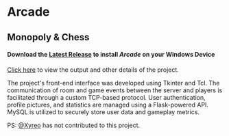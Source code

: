 # Arcade

## Monopoly & Chess

#### Download the [Latest Release](https://github.com/Chaitanya-Keyal/Arcade/releases/download/v3.3.0/Arcade_Installer.exe) to install <i>Arcade</i> on your Windows Device

[Click here](https://github.com/Chaitanya-Keyal/Arcade/blob/740eaf26a51be80dc66b57c90a088a66fc99a4a8/Docs/Arcade.pdf) to view the output and other details of the project.

The project's front-end interface was developed using Tkinter and Tcl. The communication of room and game events between the server and players is facilitated through a custom TCP-based protocol. User authentication, profile pictures, and statistics are managed using a Flask-powered API. MySQL is utilized to securely store user data and gameplay metrics.

PS: [@Xyreo](https://github.com/Xyreo) has not contributed to this project.